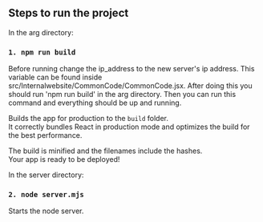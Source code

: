 ## Steps to run the project

In the arg directory: 

### `1. npm run build`
Before running change the ip_address to the new server's ip address. This variable can be found inside src/Internalwebsite/CommonCode/CommonCode.jsx. After doing this you should run 'npm run build' in the arg directory. Then you can run this command and everything should be up and running. 

Builds the app for production to the `build` folder.\
It correctly bundles React in production mode and optimizes the build for the best performance.

The build is minified and the filenames include the hashes.\
Your app is ready to be deployed!

In the server directory: 

### `2. node server.mjs`

Starts the node server. 
